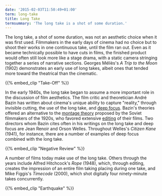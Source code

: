 ```yaml
---
date: '2015-02-03T11:50:49+01:00'
term: long-take
title: Long Take
termsummary: 'The long take is a shot of some duration.'
---
```


The long take, a shot of some duration, was not an aesthetic choice
when it was first used. Filmmakers in the early days of cinema had no
choice but to shoot their works in one continuous take, until the film
ran out. Even as it became technically possible to have cuts in films,
the finished product would often still look more like a stage drama,
with a static camera stringing together a series of narrative
sections. Georges Méliès's *A Trip to the Moon* (1902) demonstrates an
early use of long takes, albeit ones that tended more toward the
theatrical than the cinematic.

{{% embed_clip "Take-Off" %}}

In the early 1940s, the long take began to assume a more important
role in the discussion of film aesthetics. The film critic and
theoretician André Bazin has written about cinema's unique ability to
capture "reality," through invisible cutting, the use of the long
take, and [deep focus](../deep-focus/). Bazin's theories offered an alternative to the
[montage theory](../montage/) proposed by the Soviet filmmakers of the 1920s, who
favored extensive [editing](../editing/) of their films. Two directors whom Bazin
cites often in his writings on the long take and deep focus are Jean
Renoir and Orson Welles. Throughout Welles's *Citizen Kane* (1941), for
instance, there are a number of examples of deep focus combined with
the long take.


{{% embed_clip "Negative Review" %}}


A number of films today make use of the long take. Others through the
years include Alfred Hitchcock's *Rope* (1948), which, through editing,
creates the impression of an entire film taking placing during one
take, and Mike Figgis's *Timecode* (2000), which shot digitally four
ninety-minute takes concurrently.


{{% embed_clip "Earthquake" %}}